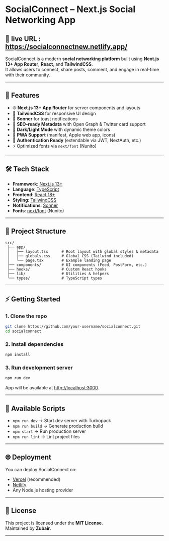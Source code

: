 # SocialConnect – Next.js Social Networking App

## 🚀 live URL : https://socialconnectnew.netlify.app/

SocialConnect is a modern **social networking platform** built using **Next.js 13+ App Router**, **React**, and **TailwindCSS**.  
It allows users to connect, share posts, comment, and engage in real-time with their community.

---

## 🚀 Features

- 🌐 **Next.js 13+ App Router** for server components and layouts  
- 🎨 **TailwindCSS** for responsive UI design  
- 🔔 **Sonner** for toast notifications  
- 📝 **SEO-ready Metadata** with Open Graph & Twitter card support  
- 🌙 **Dark/Light Mode** with dynamic theme colors  
- 📱 **PWA Support** (manifest, Apple web app, icons)  
- 🔑 **Authentication Ready** (extendable via JWT, NextAuth, etc.)  
- ⚡ Optimized fonts via `next/font` (Nunito)  

---

## 🛠️ Tech Stack

- **Framework**: [Next.js 13+](https://nextjs.org/)  
- **Language**: [TypeScript](https://www.typescriptlang.org/)  
- **Frontend**: [React 18+](https://react.dev/)  
- **Styling**: [TailwindCSS](https://tailwindcss.com/)  
- **Notifications**: [Sonner](https://sonner.emilkowal.ski/)  
- **Fonts**: [next/font](https://nextjs.org/docs/app/building-your-application/optimizing/fonts) (Nunito)  

---

## 📂 Project Structure

```
src/
 ├── app/
 │   ├── layout.tsx      # Root layout with global styles & metadata
 │   ├── globals.css     # Global CSS (Tailwind included)
 │   └── page.tsx        # Example landing page
 ├── components/         # UI components (Feed, PostForm, etc.)
 ├── hooks/              # Custom React hooks
 ├── lib/                # Utilities & helpers
 └── types/              # TypeScript types
```

---

## ⚡ Getting Started

### 1. Clone the repo
```bash
git clone https://github.com/your-username/socialconnect.git
cd socialconnect
```

### 2. Install dependencies
```bash
npm install
```

### 3. Run development server
```bash
npm run dev
```
App will be available at [http://localhost:3000](http://localhost:3000).

---

## 🔧 Available Scripts

- `npm run dev` → Start dev server with Turbopack  
- `npm run build` → Generate production build  
- `npm start` → Run production server  
- `npm run lint` → Lint project files  

---

## 🌐 Deployment

You can deploy SocialConnect on:  
- [Vercel](https://vercel.com/) (recommended)  
- [Netlify](https://www.netlify.com/)  
- Any Node.js hosting provider  

---

## 📜 License

This project is licensed under the **MIT License**.  
Maintained by **Zubair**.  

---
